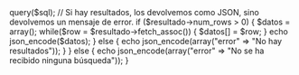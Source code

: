 

<?php
//Incluimos la conexión a la base de datos
require_once('conexion.php');
 
// Creamos una variable para almacenar el resultado de la consulta
$resultado = array();
 
// Comprobamos si se ha enviado alguna información por el método GET para realizar una búsqueda específica
if(isset($_GET['busqueda'])){
    // Preparamos la consulta SQL para buscar los registros que coincidan con los parámetros recibidos por GET
    $sql = "SELECT * FROM tabla WHERE campo LIKE '%".$_GET['busqueda']."%'"; 

    // Realizamos la consulta a la base de datos y almacenamos el resultado en un arreglo asociativo 
    $resultado = $conexion->query($sql); 

    // Si hay resultados, los devolvemos como JSON, sino devolvemos un mensaje de error. 
    if ($resultado->num_rows > 0) { 

        $datos = array();

        while($row = $resultado->fetch_assoc()) { 

            $datos[] = $row;

        }

        echo json_encode($datos);

    } else { 

        echo json_encode(array("error" => "No hay resultados"));

    }  
} else { 

    echo json_encode(array("error" => "No se ha recibido ninguna búsqueda"));  
}